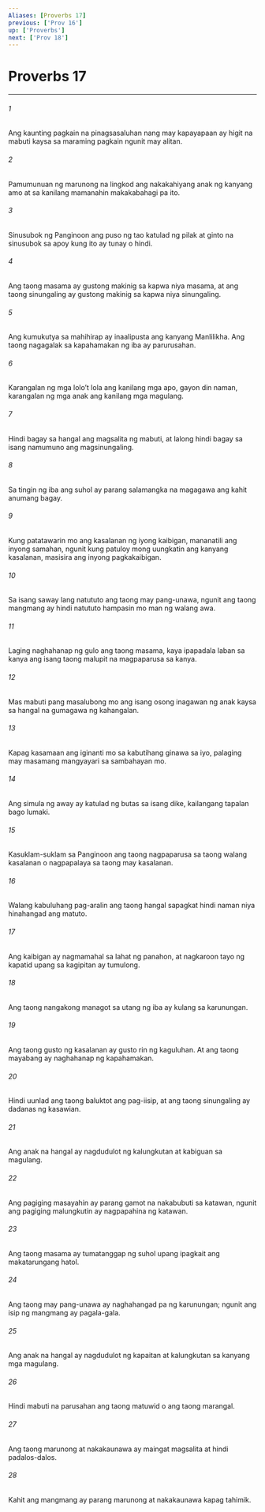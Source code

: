 ```yaml
---
Aliases: [Proverbs 17]
previous: ['Prov 16']
up: ['Proverbs']
next: ['Prov 18']
---
```

# Proverbs 17

***

###### 1
Ang kaunting pagkain na pinagsasaluhan nang may kapayapaan ay higit na mabuti kaysa sa maraming pagkain ngunit may alitan. 

###### 2
Pamumunuan ng marunong na lingkod ang nakakahiyang anak ng kanyang amo at sa kanilang mamanahin makakabahagi pa ito. 

###### 3
Sinusubok ng Panginoon ang puso ng tao katulad ng pilak at ginto na sinusubok sa apoy kung ito ay tunay o hindi. 

###### 4
Ang taong masama ay gustong makinig sa kapwa niya masama, at ang taong sinungaling ay gustong makinig sa kapwa niya sinungaling. 

###### 5
Ang kumukutya sa mahihirap ay inaalipusta ang kanyang Manlilikha. Ang taong nagagalak sa kapahamakan ng iba ay parurusahan. 

###### 6
Karangalan ng mga loloʼt lola ang kanilang mga apo, gayon din naman, karangalan ng mga anak ang kanilang mga magulang. 

###### 7
Hindi bagay sa hangal ang magsalita ng mabuti, at lalong hindi bagay sa isang namumuno ang magsinungaling. 

###### 8
Sa tingin ng iba ang suhol ay parang salamangka na magagawa ang kahit anumang bagay. 

###### 9
Kung patatawarin mo ang kasalanan ng iyong kaibigan, mananatili ang inyong samahan, ngunit kung patuloy mong uungkatin ang kanyang kasalanan, masisira ang inyong pagkakaibigan. 

###### 10
Sa isang saway lang natututo ang taong may pang-unawa, ngunit ang taong mangmang ay hindi natututo hampasin mo man ng walang awa. 

###### 11
Laging naghahanap ng gulo ang taong masama, kaya ipapadala laban sa kanya ang isang taong malupit na magpaparusa sa kanya. 

###### 12
Mas mabuti pang masalubong mo ang isang osong inagawan ng anak kaysa sa hangal na gumagawa ng kahangalan. 

###### 13
Kapag kasamaan ang iginanti mo sa kabutihang ginawa sa iyo, palaging may masamang mangyayari sa sambahayan mo. 

###### 14
Ang simula ng away ay katulad ng butas sa isang dike, kailangang tapalan bago lumaki. 

###### 15
Kasuklam-suklam sa Panginoon ang taong nagpaparusa sa taong walang kasalanan o nagpapalaya sa taong may kasalanan. 

###### 16
Walang kabuluhang pag-aralin ang taong hangal sapagkat hindi naman niya hinahangad ang matuto. 

###### 17
Ang kaibigan ay nagmamahal sa lahat ng panahon, at nagkaroon tayo ng kapatid upang sa kagipitan ay tumulong. 

###### 18
Ang taong nangakong managot sa utang ng iba ay kulang sa karunungan. 

###### 19
Ang taong gusto ng kasalanan ay gusto rin ng kaguluhan. At ang taong mayabang ay naghahanap ng kapahamakan. 

###### 20
Hindi uunlad ang taong baluktot ang pag-iisip, at ang taong sinungaling ay dadanas ng kasawian. 

###### 21
Ang anak na hangal ay nagdudulot ng kalungkutan at kabiguan sa magulang. 

###### 22
Ang pagiging masayahin ay parang gamot na nakabubuti sa katawan, ngunit ang pagiging malungkutin ay nagpapahina ng katawan. 

###### 23
Ang taong masama ay tumatanggap ng suhol upang ipagkait ang makatarungang hatol. 

###### 24
Ang taong may pang-unawa ay naghahangad pa ng karunungan; ngunit ang isip ng mangmang ay pagala-gala. 

###### 25
Ang anak na hangal ay nagdudulot ng kapaitan at kalungkutan sa kanyang mga magulang. 

###### 26
Hindi mabuti na parusahan ang taong matuwid o ang taong marangal. 

###### 27
Ang taong marunong at nakakaunawa ay maingat magsalita at hindi padalos-dalos. 

###### 28
Kahit ang mangmang ay parang marunong at nakakaunawa kapag tahimik.
